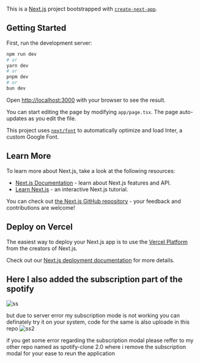 This is a [Next.js](https://nextjs.org/) project bootstrapped with [`create-next-app`](https://github.com/vercel/next.js/tree/canary/packages/create-next-app).

## Getting Started

First, run the development server:

```bash
npm run dev
# or
yarn dev
# or
pnpm dev
# or
bun dev
```

Open [http://localhost:3000](http://localhost:3000) with your browser to see the result.

You can start editing the page by modifying `app/page.tsx`. The page auto-updates as you edit the file.

This project uses [`next/font`](https://nextjs.org/docs/basic-features/font-optimization) to automatically optimize and load Inter, a custom Google Font.

## Learn More

To learn more about Next.js, take a look at the following resources:

- [Next.js Documentation](https://nextjs.org/docs) - learn about Next.js features and API.
- [Learn Next.js](https://nextjs.org/learn) - an interactive Next.js tutorial.

You can check out [the Next.js GitHub repository](https://github.com/vercel/next.js/) - your feedback and contributions are welcome!

## Deploy on Vercel

The easiest way to deploy your Next.js app is to use the [Vercel Platform](https://vercel.com/new?utm_medium=default-template&filter=next.js&utm_source=create-next-app&utm_campaign=create-next-app-readme) from the creators of Next.js.

Check out our [Next.js deployment documentation](https://nextjs.org/docs/deployment) for more details.

## Here I also added the subscription part of the spotify 
![ss](https://github.com/swastik-raj-vansh-singh/Spotify-clone/assets/95278835/479edad4-9382-4437-bdc7-0cfb659932c4)

but due to server error my subscription mode is not working you can definately try it on your system, code for the same is also uploade in this repo
![ss2](https://github.com/swastik-raj-vansh-singh/Spotify-clone/assets/95278835/9fd844a7-6a3a-4279-b831-8b9a70f14a0b)

if you get some error regarding the subscription modal please reffer to my other repo named as spotify-clone 2.0 where i remove the subscription modal for your ease to reun the application 






